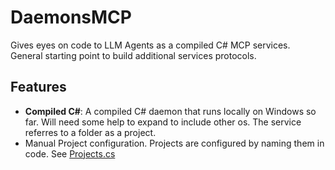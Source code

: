 # DaemonsMCP
Gives eyes on code to LLM Agents as a compiled C# MCP services.  
General starting point to build additional services protocols.

## Features
- **Compiled C#**: A compiled C# daemon that runs locally on Windows so far.  Will need some help to expand to include other os.  The service referres to a folder as a project. 
- Manual Project configuration.  Projects are configured by naming them in code. See [Projects.cs](../DaemonsMCP/Projects.cs)
